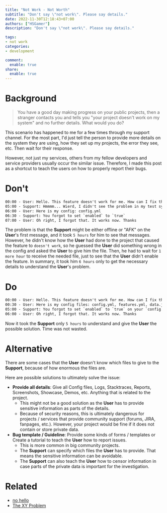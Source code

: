 ```yaml
---
title: "Not Work - Not Worth"
subtitle: "Don't say \"not work\". Please say details."
date: 2022-11-30T12:18:43+07:00
authors: ["HSGamer"]
description: "Don't say \"not work\". Please say details."

tags:
- not work
categories:
- development

comment:
  enable: true
share:
  enable: true
---
```


# Background

> You have a good day making progress on your public projects, then a stranger contacts you and tells you "your project doesn't work on my system" and no further details. What would you do?

This scenario has happened to me for a few times through my support channel. For the most part, I'd just tell the person to provide more details on the system they are using, how they set up my projects, the error they see, etc. Then wait for their response.

However, not just my services, others from my fellow developers and service providers usually occur the similar issue. Therefore, I made this post as a shortcut to teach the users on how to properly report their bugs.

# Don't

```txt
00:00 - User: Hello. This feature doesn't work for me. How can I fix this?
05:00 - Support: Hmmmm... Wierd, I didn't see the problem in my test system. Can you give me your config file on that feature?
06:00 - User: Here is my config: config.yml
06:30 - Support: You forgot to set `enabled` to `true`
07:00 - User: Oh right, I forgot that. It works now. Thanks
```

The problem is that the **Support** might be either offline or "AFK" on the **User**'s first message, and it took `5 hours` for him to see that messages. However, he didn't know how the **User** had done to the project that caused the feature to `doesn't work`, so he guessed the **User** did something wrong in the config and asked the **User** to give him the file. Then, he had to wait for `1 more hour` to receive the needed file, just to see that the **User** didn't enable the feature. In summary, it took him `6 hours` only to get the necessary details to understand the **User**'s problem.

# Do

```txt
00:00 - User: Hello. This feature doesn't work for me. How can I fix this?
00:30 - User: Here is my config files: config.yml, features.yml, data.json
05:00 - Support: You forgot to set `enabled` to `true` on your `config.yml`
06:00 - User: Oh right, I forgot that. It works now. Thanks
```

Now it took the **Support** only `5 hours` to understand and give the **User** the possible solution. Time was not wasted.

# Alternative

There are some cases that the **User** doesn't know which files to give to the **Support**, because of how enormous the files are.

Here are possible solutions to ultimately solve the issue:

* **Provide all details**: Give all Config files, Logs, Stacktraces, Reports, Screenshots, Showcase, Demos, etc. Anything that is related to the project.
  * This might not be a good solution as the **User** has to provide sensitive information as parts of the details.
  * Because of security reasons, this is ultimately dangerous for projects / services that provide community support (forums, JIRA, fanpages, etc.). However, your project would be fine if it does not contain or store private data.
* **Bug template / Guideline**: Provide some kinds of forms / templates or Create a tutorial to teach the **User** how to report issues.
  * This is more common in big community projects.
  * The **Support** can specify which files the **User** has to provide. That means the sensitive information can be avoidable.
  * The **Support** can also teach the **User** how to censor information in case parts of the private data is important for the investigation.

# Related

* [no hello](https://nohello.net/)
* [The XY Problem](https://xyproblem.info/)
